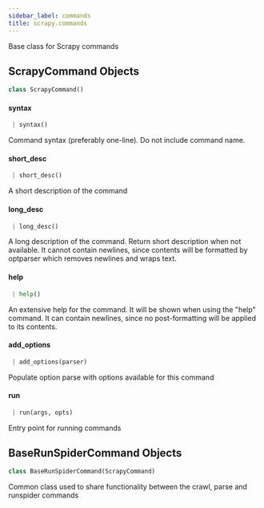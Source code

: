 ```yaml
---
sidebar_label: commands
title: scrapy.commands
---
```


Base class for Scrapy commands

## ScrapyCommand Objects

```python
class ScrapyCommand()
```

#### syntax

```python
 | syntax()
```

Command syntax (preferably one-line). Do not include command name.

#### short\_desc

```python
 | short_desc()
```

A short description of the command

#### long\_desc

```python
 | long_desc()
```

A long description of the command. Return short description when not
available. It cannot contain newlines, since contents will be formatted
by optparser which removes newlines and wraps text.

#### help

```python
 | help()
```

An extensive help for the command. It will be shown when using the
&quot;help&quot; command. It can contain newlines, since no post-formatting will
be applied to its contents.

#### add\_options

```python
 | add_options(parser)
```

Populate option parse with options available for this command

#### run

```python
 | run(args, opts)
```

Entry point for running commands

## BaseRunSpiderCommand Objects

```python
class BaseRunSpiderCommand(ScrapyCommand)
```

Common class used to share functionality between the crawl, parse and runspider commands

